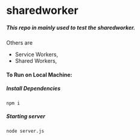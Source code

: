 # sharedworker

##### This repo in mainly used to test the sharedworker.
Others are
- Service Workers,
- Shared Workers,

#### To Run on Local Machine:

##### Install Dependencies
```
npm i
```

##### Starting server
```
node server.js
```
